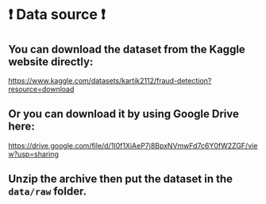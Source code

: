 # :exclamation: Data source :exclamation:

## You can download the dataset from the Kaggle website directly:
https://www.kaggle.com/datasets/kartik2112/fraud-detection?resource=download


## Or you can download it by using Google Drive here:
https://drive.google.com/file/d/1I0f1XiAeP7j8BpxNVmwFd7c6Y0fW2ZGF/view?usp=sharing


## Unzip the archive then put the dataset in the `data/raw` folder.